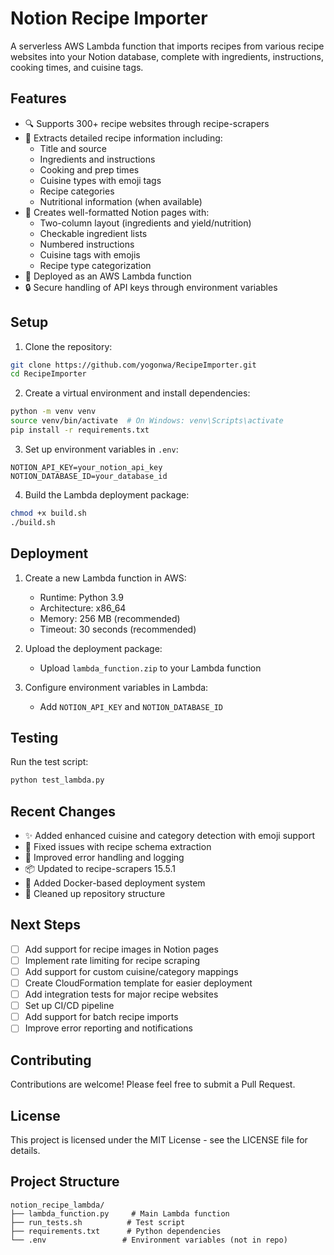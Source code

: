 # Notion Recipe Importer

A serverless AWS Lambda function that imports recipes from various recipe websites into your Notion database, complete with ingredients, instructions, cooking times, and cuisine tags.

## Features

- 🔍 Supports 300+ recipe websites through recipe-scrapers
- 📝 Extracts detailed recipe information including:
  - Title and source
  - Ingredients and instructions
  - Cooking and prep times
  - Cuisine types with emoji tags
  - Recipe categories
  - Nutritional information (when available)
- 🎯 Creates well-formatted Notion pages with:
  - Two-column layout (ingredients and yield/nutrition)
  - Checkable ingredient lists
  - Numbered instructions
  - Cuisine tags with emojis
  - Recipe type categorization
- 🚀 Deployed as an AWS Lambda function
- 🔒 Secure handling of API keys through environment variables

## Setup

1. Clone the repository:
```bash
git clone https://github.com/yogonwa/RecipeImporter.git
cd RecipeImporter
```

2. Create a virtual environment and install dependencies:
```bash
python -m venv venv
source venv/bin/activate  # On Windows: venv\Scripts\activate
pip install -r requirements.txt
```

3. Set up environment variables in `.env`:
```
NOTION_API_KEY=your_notion_api_key
NOTION_DATABASE_ID=your_database_id
```

4. Build the Lambda deployment package:
```bash
chmod +x build.sh
./build.sh
```

## Deployment

1. Create a new Lambda function in AWS:
   - Runtime: Python 3.9
   - Architecture: x86_64
   - Memory: 256 MB (recommended)
   - Timeout: 30 seconds (recommended)

2. Upload the deployment package:
   - Upload `lambda_function.zip` to your Lambda function

3. Configure environment variables in Lambda:
   - Add `NOTION_API_KEY` and `NOTION_DATABASE_ID`

## Testing

Run the test script:
```bash
python test_lambda.py
```

## Recent Changes

- ✨ Added enhanced cuisine and category detection with emoji support
- 🐛 Fixed issues with recipe schema extraction
- 🔧 Improved error handling and logging
- 📦 Updated to recipe-scrapers 15.5.1
- 🐳 Added Docker-based deployment system
- 🧹 Cleaned up repository structure

## Next Steps

- [ ] Add support for recipe images in Notion pages
- [ ] Implement rate limiting for recipe scraping
- [ ] Add support for custom cuisine/category mappings
- [ ] Create CloudFormation template for easier deployment
- [ ] Add integration tests for major recipe websites
- [ ] Set up CI/CD pipeline
- [ ] Add support for batch recipe imports
- [ ] Improve error reporting and notifications

## Contributing

Contributions are welcome! Please feel free to submit a Pull Request.

## License

This project is licensed under the MIT License - see the LICENSE file for details.

## Project Structure

```
notion_recipe_lambda/
├── lambda_function.py     # Main Lambda function
├── run_tests.sh          # Test script
├── requirements.txt      # Python dependencies
└── .env                 # Environment variables (not in repo)
``` 